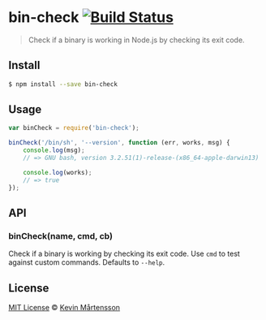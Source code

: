 # bin-check [![Build Status](https://travis-ci.org/kevva/bin-check.svg?branch=master)](https://travis-ci.org/kevva/bin-check)

> Check if a binary is working in Node.js by checking its exit code.

## Install

```bash
$ npm install --save bin-check
```

## Usage

```js
var binCheck = require('bin-check');

binCheck('/bin/sh', '--version', function (err, works, msg) {
    console.log(msg);
    // => GNU bash, version 3.2.51(1)-release-(x86_64-apple-darwin13)

    console.log(works);
    // => true
});
```

## API

### binCheck(name, cmd, cb)

Check if a binary is working by checking its exit code. Use `cmd` to test against
custom commands. Defaults to `--help`.

## License

[MIT License](http://en.wikipedia.org/wiki/MIT_License) © [Kevin Mårtensson](https://github.com/kevva)
